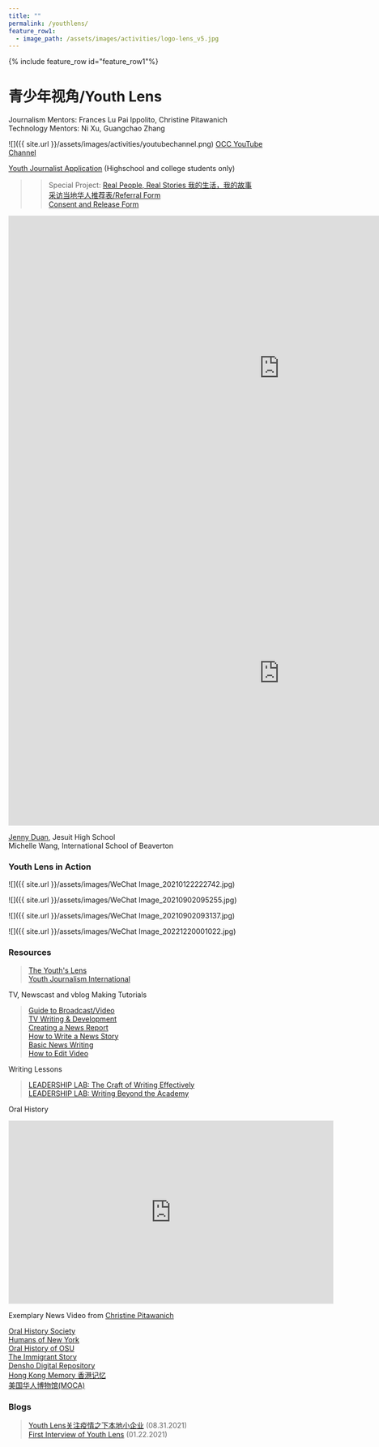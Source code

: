 ```yaml
---
title: ""
permalink: /youthlens/
feature_row1:
  - image_path: /assets/images/activities/logo-lens_v5.jpg
---
```


{% include feature_row id="feature_row1"%}

# 青少年视角/Youth Lens

Journalism Mentors: Frances Lu Pai Ippolito, Christine Pitawanich  
Technology Mentors: Ni Xu, Guangchao Zhang  

![]({{ site.url }}/assets/images/activities/youtubechannel.png)
[OCC YouTube Channel](https://www.youtube.com/channel/UCEirGv1g7DAC0udxm_-Fvxg)

[Youth Journalist Application](https://docs.google.com/forms/d/e/1FAIpQLScK3ahKKd_XjBtZNlOqSQhaRgjLDolodXpg9dIBx3lLu3mbWg/viewform?usp=sf_link) (Highschool and college students only)

>> Special Project: [Real People, Real Stories 我的生活，我的故事](https://pdxchinese.org/oralhistory/)  
>> [采访当地华人推荐表/Referral Form](https://docs.google.com/forms/d/e/1FAIpQLSconI7lF4QMz0Wvl34UQhkkMm9pq6PuIGGvP7Ek3Ie8dzvU9A/viewform?usp=sf_link)  
>> [Consent and Release Form](/assets/pdf/yl_consent_form.pdf)  

<iframe width="1070" height="602" src="https://www.youtube.com/embed/N98gtCZJUsU" title="YouTube video player" frameborder="0" allow="accelerometer; autoplay; clipboard-write; encrypted-media; gyroscope; picture-in-picture" allowfullscreen></iframe>

<iframe width="1070" height="602" src="https://www.youtube.com/embed/IPs36aEPRRw" title="YouTube video player" frameborder="0" allow="accelerometer; autoplay; clipboard-write; encrypted-media; gyroscope; picture-in-picture" allowfullscreen></iframe>

[Jenny Duan](http://pdxchinese.org/pvsafiles/2020_Jenny_Duan/), Jesuit High School  
Michelle Wang, International School of Beaverton  

### Youth Lens in Action

![]({{ site.url }}/assets/images/WeChat Image_20210122222742.jpg)

![]({{ site.url }}/assets/images/WeChat Image_20210902095255.jpg)

![]({{ site.url }}/assets/images/WeChat Image_20210902093137.jpg)

![]({{ site.url }}/assets/images/WeChat Image_20221220001022.jpg)

### Resources

> [The Youth's Lens](https://theyouthslens.com/)  
> [Youth Journalism International](http://www.youthjournalism.org/)  

TV, Newscast and vblog Making Tutorials

> [Guide to Broadcast/Video](https://www.jeadigitalmedia.org/guide-to-broadcast-video/)  
> [TV Writing & Development](https://www.studiobinder.com/tv-writing/)  
> [Creating a News Report](https://youtu.be/8_NmVtnEEA8)  
> [How to Write a News Story](https://youtu.be/flq29zwRrZA)  
> [Basic News Writing](https://youtu.be/xo-PpA4H_Bk)  
> [How to Edit Video](https://www.youtube.com/watch?v=On1Emt5XQ7o)  

Writing Lessons

> [LEADERSHIP LAB: The Craft of Writing Effectively](https://youtu.be/vtIzMaLkCaM)  
> [LEADERSHIP LAB: Writing Beyond the Academy](https://youtu.be/aFwVf5a3pZM)  

Oral History

<iframe width="640" height="360" style="border:1px solid #e6e6e6" src="https://kgw.com/embeds/video/283-fd901048-d28b-49e8-ba7b-9ec611a83a7d/iframe" allowfullscreen="true" webkitallowfullscreen="true" mozallowfullscreen="true"></iframe>

Exemplary News Video from [Christine Pitawanich](https://www.facebook.com/cpitawanich/)

[Oral History Society](https://www.ohs.org.uk/)  
[Humans of New York](https://www.humansofnewyork.com/)  
[Oral History of OSU](http://scarc.library.oregonstate.edu/omeka/exhibits/show/oralhistory/main/)  
[The Immigrant Story](https://theimmigrantstory.org/)  
[Densho Digital Repository](https://ddr.densho.org/)  
[Hong Kong Memory 香港记忆](https://www.hkmemory.hk/collections/oral_history/notice/index.html)  
[美国华人博物馆(MOCA)](http://ohms.mocanyc.org/)  


### Blogs

> [Youth Lens关注疫情之下本地小企业](https://pdxchinese.org/youth_lense_visit_orox/) (08.31.2021)  
> [First Interview of Youth Lens](http://pdxchinese.org/launching_youth_lens/) (01.22.2021)  
